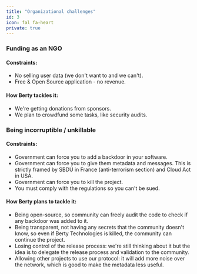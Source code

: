 ```yaml
---
title: "Organizational challenges"
id: 3
icon: fal fa-heart
private: true
---
```



### Funding as an NGO

#### Constraints:

* No selling user data (we don't want to and we can't).
* Free & Open Source application - no revenue.

#### How Berty tackles it:

* We're getting donations from sponsors.
* We plan to crowdfund some tasks, like security audits.
    
### Being incorruptible / unkillable

#### Constraints:

* Government can force you to add a backdoor in your software.
* Government can force you to give them metadata and messages. This is strictly framed by SBDU in France (anti-terrorism section) and Cloud Act in USA. 
* Government can force you to kill the project.
* You must comply with the regulations so you can't be sued.

#### How Berty plans to tackle it:

* Being open-source, so community can freely audit the code to check if any backdoor was added to it.
* Being transparent, not having any secrets that the community doesn't know, so even if Berty Technologies is killed, the community can continue the project.
* Losing control of the release process: we're still thinking about it but the idea is to delegate the release process and validation to the community.
* Allowing other projects to use our protocol: it will add more noise over the network, which is good to make the metadata less useful.